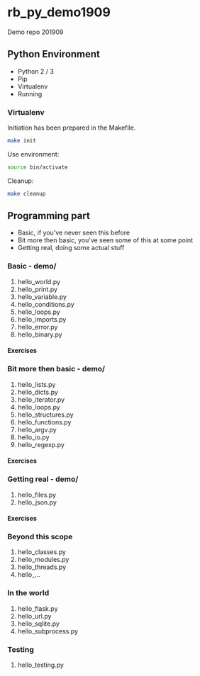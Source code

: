 # rb_py_demo1909
Demo repo 201909

##  Python Environment
* Python 2 / 3
* Pip
* Virtualenv
* Running

### Virtualenv
Initiation has been prepared in the Makefile.
```bash
make init
```

Use environment:
```bash
source bin/activate
```

Cleanup:
```bash
make cleanup
```

## Programming part
* Basic, if you've never seen this before
* Bit more then basic, you've seen some of this at some point
* Getting real, doing some actual stuff


### Basic - demo/
1. hello_world.py
2. hello_print.py
3. hello_variable.py
4. hello_conditions.py
5. hello_loops.py
6. hello_imports.py
7. hello_error.py
8. hello_binary.py

#### Exercises

### Bit more then basic - demo/
1. hello_lists.py
2. hello_dicts.py
3. hello_iterator.py
4. hello_loops.py
5. hello_structures.py
6. hello_functions.py
7. hello_argv.py
8. hello_io.py
9. hello_regexp.py

#### Exercises

### Getting real - demo/
1. hello_files.py
2. hello_json.py

#### Exercises

### Beyond this scope
1. hello_classes.py
2. hello_modules.py
3. hello_threads.py
4. hello_...

### In the world
1. hello_flask.py
2. hello_url.py
3. hello_sqlite.py
4. hello_subprocess.py

### Testing
1. hello_testing.py
